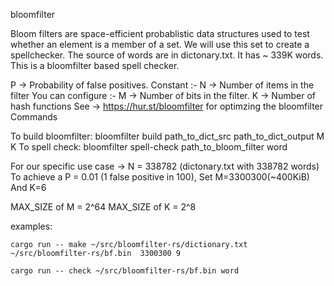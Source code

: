 bloomfilter

Bloom filters are space-efficient probablistic data structures used to test whether an element is a member of a set. We will use this set to create a spellchecker. The source of words are in dictonary.txt. It has ~ 339K words. This is a bloomfilter based spell checker.

P -> Probability of false positives. Constant :- N -> Number of items in the filter You can configure :- M -> Number of bits in the filter. K -> Number of hash functions See -> https://hur.st/bloomfilter for optimzing the bloomfilter
Commands

To build bloomfilter: bloomfilter build path_to_dict_src path_to_dict_output M K To spell check: bloomfilter spell-check path_to_bloom_filter word

For our specific use case -> N = 338782 (dictonary.txt with 338782 words) To achieve a P = 0.01 (1 false positive in 100), Set M=3300300(~400KiB) And K=6

MAX_SIZE of M = 2^64 MAX_SIZE of K = 2^8

examples:

`cargo run -- make ~/src/bloomfilter-rs/dictionary.txt ~/src/bloomfilter-rs/bf.bin  3300300 9`

`cargo run -- check ~/src/bloomfilter-rs/bf.bin word`

